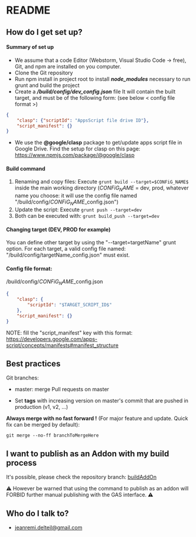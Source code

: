 # README

## How do I get set up?

#### Summary of set up

* We assume that a code Editor (Webstorm, Visual Studio Code -> free), Git, and npm are installed on you computer.
* Clone the Git repository
* Run npm install in project root to install **_node_modules_** necessary to run grunt and build the project
* Create a _**/build/config/dev_config.json**_ file
It will contain the built target, and must be of the following form: (see below < config file format >)
```json
{
	"clasp": {"scriptId": "AppsScript file drive ID"},
	"script_manifest": {}
}
```
* We use the **@google/clasp** package to get/update apps script file in Google Drive.
Find the setup for clasp on this page: https://www.npmjs.com/package/@google/clasp


#### Build command

1. Renaming and copy files: Execute ``grunt build --target=$CONFiG_NAME$`` inside the main working directory ($CONFiG_NAME$ = dev, prod, whatever name you choose: it will use the config file named "/build/config/$CONFiG_NAME$_config.json")
2. Update the script: Execute ``grunt push --target=dev``
3. Both can be executed with: ``grunt build_push --target=dev``


#### Changing target (DEV, PROD for example)

You can define other target by using the "--target=targetName" grunt option.
For each target, a valid config file named: "/build/config/targetName_config.json" must exist.


#### Config file format:

/build/config/$CONFiG_NAME$_config.json
```json
{
	"clasp": {
		"scriptId": "$TARGET_SCRIPT_ID$"
	},
	"script_manifest": {}
}
```
NOTE: fill the "script_manifest" key with this format: https://developers.google.com/apps-script/concepts/manifests#manifest_structure


## Best practices ###

Git branches:

* master: merge Pull requests on master

* Set **tags** with increasing version on master's commit that are pushed in production (v1, v2, ...)

**Always merge with no fast forward !** (For major feature and update. Quick fix can be merged by default):
```
git merge --no-ff branchToMergeHere
```

## I want to publish as an Addon with my build process ##

It's possible, please check the repository branch:
[buildAddOn](https://github.com/JeanRemiDelteil/gas-starter-kit/tree/buildAddOn)

⚠
However be warned that using the command to publish as an addon will FORBID further manual publishing with the GAS interface.
⚠

## Who do I talk to? ###

* jeanremi.delteil@gmail.com